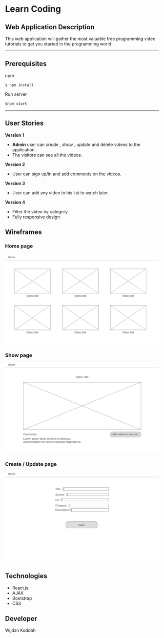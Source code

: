 # Learn Coding


## Web Application Description 
This web application will gather the most valuable free programming video tutorials to get you started in the programming world .

---
## Prerequisites

npm  
```
$ npm install
```

Run server
```
$npm start
```

---
## User Stories
**Version 1**
* **Admin** user can create , show , update and delete videos to the application.
* The visitors can see all the videos.

**Version 2**
* User can sign up/in and add comments on the videos.

**Version 3**
* User can add any video to his list to watch later.

**Version 4**
* Filter the video by category.
* Fully responsive design




## Wireframes
### Home page
![Home page](./wireframes/1-Homepage.png)
### Show page
![Show](./wireframes/2-ShowVideo.png)
### Create / Update page
![Create / Update](./wireframes/3-AdminCrud.png)



## Technologies
* React.js
* AJAX
* Bootstrap
* CSS





## Developer
Wijdan Kuddah